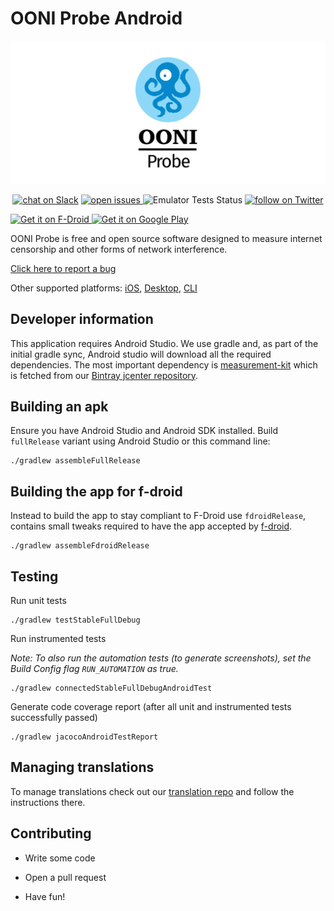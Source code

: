 # OONI Probe Android

[![OONI Probe Android](assets/OONIProbeLogo.png)](https://ooni.org)

<p align="center">
  <a href="https://slack.openobservatory.org/">
        <img src="https://slack.openobservatory.org/badge.svg"
            alt="chat on Slack"></a>

  <a href="https://github.com/ooni/probe/issues?q=label%3Aooni%2Fprobe-android">
    <img src="https://img.shields.io/github/issues/ooni/probe/ooni/probe-android" alt="open issues">
  </a>

  <img src="https://github.com/ooni/probe-android/workflows/emulator/badge.svg" alt="Emulator Tests Status">

  <a href="https://twitter.com/intent/follow?screen_name=OpenObservatory">
    <img src="https://img.shields.io/twitter/follow/OpenObservatory?style=social&logo=twitter"
    alt="follow on Twitter"></a>
</p>

<div align="left">

<a href="https://f-droid.org/packages/org.openobservatory.ooniprobe/" target="_blank">
<img src="assets/F-Droid-badge.png" alt="Get it on F-Droid" height="60px"/>
</a>

<a href="https://play.google.com/store/apps/details?id=org.openobservatory.ooniprobe" target="_blank">
<img src="assets/Google-Play-badge.png" alt="Get it on Google Play" height="60px"/>
</a>

</div>

OONI Probe is free and open source software designed to measure internet
censorship and other forms of network interference.

[Click here to report a bug](https://github.com/ooni/probe/issues/new)

Other supported platforms: [iOS](https://github.com/ooni/probe-ios), [Desktop](https://github.com/ooni/probe-desktop), [CLI](https://github.com/ooni/probe-cli)

## Developer information

This application requires Android Studio. We use gradle and, as part of the
initial gradle sync, Android studio will download all the required
dependencies. The most important dependency is [measurement-kit](
https://github.com/measurement-kit/measurement-kit) which is fetched
from our [Bintray jcenter repository](
https://bintray.com/measurement-kit/android/android-libs).

## Building an apk

Ensure you have Android Studio and Android SDK installed. Build `fullRelease` variant using Android Studio or this command line:

```
./gradlew assembleFullRelease
```

## Building the app for f-droid

Instead to build the app to stay compliant to F-Droid use `fdroidRelease`, contains small tweaks required to have the app accepted by [f-droid](https://f-droid.org/).

```
./gradlew assembleFdroidRelease
```

## Testing

Run unit tests 

```
./gradlew testStableFullDebug
```

Run instrumented tests

_Note: To also run the automation tests (to generate screenshots), set the Build Config flag 
`RUN_AUTOMATION` as true._

```
./gradlew connectedStableFullDebugAndroidTest
```

Generate code coverage report (after all unit and instrumented tests successfully passed)

```
./gradlew jacocoAndroidTestReport
``` 

## Managing translations

To manage translations check out our [translation repo](https://github.com/ooni/translations) and follow the instructions there.

## Contributing

* Write some code

* Open a pull request

* Have fun!
